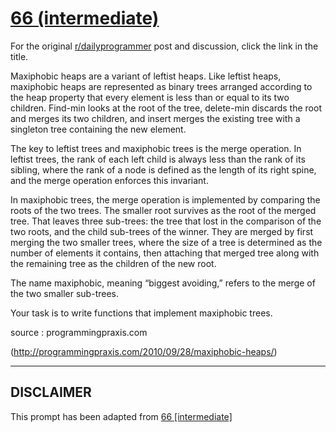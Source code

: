 # [66 (intermediate)](https://www.reddit.com/r/dailyprogrammer/comments/v89by/6182012_challenge_66_intermediate/)

For the original [r/dailyprogrammer](https://www.reddit.com/r/dailyprogrammer/) post and discussion, click the link in the title.

Maxiphobic heaps are a variant of leftist heaps. Like leftist heaps, maxiphobic heaps are represented as binary trees arranged according to the heap property that every element is less than or equal to its two children. Find-min looks at the root of the tree, delete-min discards the root and merges its two children, and insert merges the existing tree with a singleton tree containing the new element.

The key to leftist trees and maxiphobic trees is the merge operation. In leftist trees, the rank of each left child is always less than the rank of its sibling, where the rank of a node is defined as the length of its right spine, and the merge operation enforces this invariant.  

In maxiphobic trees, the merge operation is implemented by comparing the roots of the two trees. The smaller root survives as the root of the merged tree. That leaves three sub-trees: the tree that lost in the comparison of the two roots, and the child sub-trees of the winner. They are merged by first merging the two smaller trees, where the size of a tree is determined as the number of elements it contains, then attaching that merged tree along with the remaining tree as the children of the new root. 

The name maxiphobic, meaning “biggest avoiding,” refers to the merge of the two smaller sub-trees.

Your task is to write functions that implement maxiphobic trees.

source : programmingpraxis.com

(http://programmingpraxis.com/2010/09/28/maxiphobic-heaps/)

----
## **DISCLAIMER**
This prompt has been adapted from [66 [intermediate]](https://www.reddit.com/r/dailyprogrammer/comments/v89by/6182012_challenge_66_intermediate/
)
